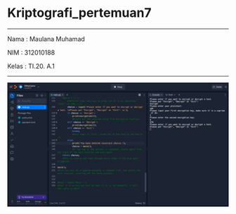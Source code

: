 # Kriptografi_pertemuan7

<hr>
Nama    : Maulana Muhamad <br>

NIM     : 312010188 <br>

Kelas   : TI.20. A.1 <br>
<hr>


![Menambahkan_Paragraf](pict/ss1.png)